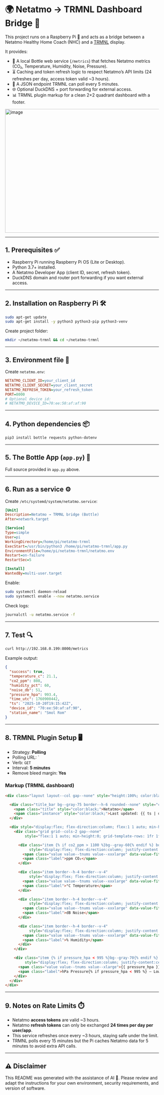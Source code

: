 # 🌍 Netatmo → TRMNL Dashboard Bridge 🚀

This project runs on a Raspberry Pi 🥧 and acts as a bridge between a Netatmo Healthy Home Coach (NHC) and a [TRMNL](https://usetrmnl.com) display.  

It provides:
- 🔌 A local Bottle web service (`/metrics`) that fetches Netatmo metrics (CO₂, Temperature, Humidity, Noise, Pressure).  
- ⏳ Caching and token refresh logic to respect Netatmo’s API limits (24 refreshes per day, access token valid ~3 hours).  
- 📡 A JSON endpoint TRMNL can poll every 5 minutes.  
- 🌐 Optional DuckDNS + port forwarding for external access.  
- 📊 TRMNL plugin markup for a clean 2×2 quadrant dashboard with a footer.

<img width="675" height="404" alt="image" src="https://github.com/user-attachments/assets/c90dc7cb-ccd0-4cea-b2e9-ec4e9d65e6f8" />


---

## 1. Prerequisites ✅
- Raspberry Pi running Raspberry Pi OS (Lite or Desktop).  
- Python 3.7+ installed.  
- A Netatmo Developer App (client ID, secret, refresh token).  
- DuckDNS domain and router port forwarding if you want external access.  

---

## 2. Installation on Raspberry Pi 🛠️

```bash
sudo apt-get update
sudo apt-get install -y python3 python3-pip python3-venv
```

Create project folder:
```bash
mkdir ~/netatmo-trmnl && cd ~/netatmo-trmnl
```

---

## 3. Environment file 🔑

Create `netatmo.env`:

```ini
NETATMO_CLIENT_ID=your_client_id
NETATMO_CLIENT_SECRET=your_client_secret
NETATMO_REFRESH_TOKEN=your_refresh_token
PORT=8000
# Optional device id:
# NETATMO_DEVICE_ID=70:ee:50:af:af:90
```

---

## 4. Python dependencies 📦

```bash
pip3 install bottle requests python-dotenv
```

---

## 5. The Bottle App (`app.py`) 🐍

Full source provided in `app.py` above.

---

## 6. Run as a service ⚙️

Create `/etc/systemd/system/netatmo.service`:

```ini
[Unit]
Description=Netatmo → TRMNL bridge (Bottle)
After=network.target

[Service]
Type=simple
User=pi
WorkingDirectory=/home/pi/netatmo-trmnl
ExecStart=/usr/bin/python3 /home/pi/netatmo-trmnl/app.py
EnvironmentFile=/home/pi/netatmo-trmnl/netatmo.env
Restart=on-failure
RestartSec=5

[Install]
WantedBy=multi-user.target
```

Enable:
```bash
sudo systemctl daemon-reload
sudo systemctl enable --now netatmo.service
```

Check logs:
```bash
journalctl -u netatmo.service -f
```

---

## 7. Test 🔍

```bash
curl http://192.168.0.199:8000/metrics
```

Example output:
```json
{
  "success": true,
  "temperature_c": 21.1,
  "co2_ppm": 808,
  "humidity_pct": 60,
  "noise_db": 51,
  "pressure_hpa": 993.4,
  "time_utc": 1760900442,
  "ts": "2025-10-20T19:15:42Z",
  "device_id": "70:ee:50:af:af:90",
  "station_name": "Smol Rom"
}
```

---

## 8. TRMNL Plugin Setup 🖥️

- Strategy: **Polling**  
- Polling URL: `<your dynampic IP>  
- Verb: `GET`  
- Interval: **5 minutes**  
- Remove bleed margin: **Yes**  

### Markup (TRMNL dashboard)

```html
<div class="layout layout--col gap--none" style="height:100%; color:black;">

  <div class="title_bar bg--gray-75 border--h-6 rounded--none" style="color:black;">
    <span class="title" style="color:black;">Netatmo</span>
    <span class="instance" style="color:black;">Last updated: {{ ts | default: time_utc | date: "%Y-%m-%d %H:%M" }}</span>
  </div>

  <div style="display:flex; flex-direction:column; flex:1 1 auto; min-height:0;">
    <div class="grid grid--cols-2 gap--none"
         style="flex:1 1 auto; min-height:0; grid-template-rows: 1fr 1fr; grid-auto-rows: minmax(0,1fr);">

      <div class="item {% if co2_ppm > 1100 %}bg--gray-60{% endif %} border--h-4 border--v-4"
           style="display:flex; flex-direction:column; justify-content:center; align-items:center;">
        <span class="value value--tnums value--xxxlarge" data-value-fit="true">{{ co2_ppm }}</span>
        <span class="label">ppm CO₂</span>
      </div>

      <div class="item border--h-4 border--v-4"
           style="display:flex; flex-direction:column; justify-content:center; align-items:center;">
        <span class="value value--tnums value--xxxlarge" data-value-fit="true">{{ temperature_c }}</span>
        <span class="label">°C Temperature</span>
      </div>

      <div class="item border--h-4 border--v-4"
           style="display:flex; flex-direction:column; justify-content:center; align-items:center;">
        <span class="value value--tnums value--xxxlarge" data-value-fit="true">{{ noise_db }}</span>
        <span class="label">dB Noise</span>
      </div>

      <div class="item border--h-4 border--v-4"
           style="display:flex; flex-direction:column; justify-content:center; align-items:center;">
        <span class="value value--tnums value--xxxlarge" data-value-fit="true">{{ humidity_pct }}</span>
        <span class="label">% Humidity</span>
      </div>
    </div>

    <div class="item {% if pressure_hpa < 995 %}bg--gray-70{% endif %} border--h-6 rounded--none"
         style="display:flex; flex-direction:column; justify-content:center; align-items:center;">
      <span class="value value--tnums value--xlarge">{{ pressure_hpa }}</span>
      <span class="label">hPa Pressure{% if pressure_hpa < 995 %} — Low{% endif %}</span>
    </div>
  </div>
</div>
```

---

## 9. Notes on Rate Limits ⏱️

- Netatmo **access tokens** are valid ~3 hours.  
- Netatmo **refresh tokens** can only be exchanged **24 times per day per user/app**.  
- This service refreshes once every ~3 hours, staying safe under the limit.  
- TRMNL polls every 15 minutes but the Pi caches Netatmo data for 5 minutes to avoid extra API calls.  

---

## ⚠️ Disclaimer

This README was generated with the assistance of AI 🤖. Please review and adapt the instructions for your own environment, security requirements, and version of software.  
